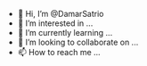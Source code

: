 - 👋 Hi, I’m @DamarSatrio
- 👀 I’m interested in ...
- 🌱 I’m currently learning ...
- 💞️ I’m looking to collaborate on ...
- 📫 How to reach me ...

<!---
DamarSatrio/DamarSatrio is a ✨ special ✨ repository because its `README.md` (this file) appears on your GitHub profile.
You can click the Preview link to take a look at your changes.
--->
